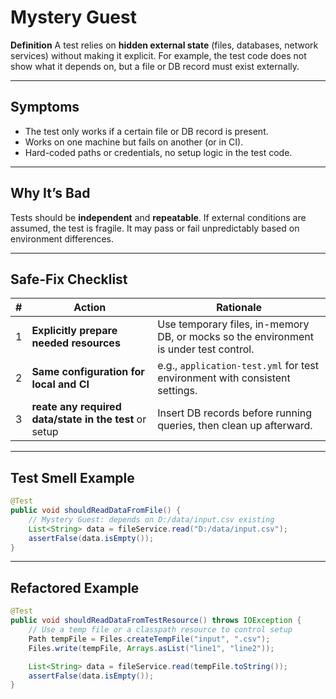 # Mystery Guest

**Definition**
A test relies on **hidden external state** (files, databases, network services) without making it explicit. For example, the test code does not show what it depends on, but a file or DB record must exist externally.

---

## Symptoms
- The test only works if a certain file or DB record is present.
- Works on one machine but fails on another (or in CI).
- Hard-coded paths or credentials, no setup logic in the test code.

---

## Why It’s Bad
Tests should be **independent** and **repeatable**. If external conditions are assumed, the test is fragile. It may pass or fail unpredictably based on environment differences.

---

## Safe‑Fix Checklist
| # | Action | Rationale |
|---|---|---|
| 1 | **Explicitly prepare needed resources** | Use temporary files, in-memory DB, or mocks so the environment is under test control. |
| 2 | **Same configuration for local and CI** | e.g., `application-test.yml` for test environment with consistent settings. |
| 3 | **reate any required data/state in the test** or setup | Insert DB records before running queries, then clean up afterward. |

---

## Test Smell Example
```java
@Test
public void shouldReadDataFromFile() {
    // Mystery Guest: depends on D:/data/input.csv existing
    List<String> data = fileService.read("D:/data/input.csv");
    assertFalse(data.isEmpty());
}
```

---

## Refactored Example
```java
@Test
public void shouldReadDataFromTestResource() throws IOException {
    // Use a temp file or a classpath resource to control setup
    Path tempFile = Files.createTempFile("input", ".csv");
    Files.write(tempFile, Arrays.asList("line1", "line2"));

    List<String> data = fileService.read(tempFile.toString());
    assertFalse(data.isEmpty());
}
```